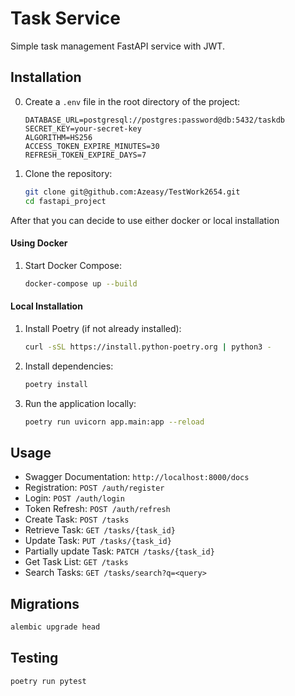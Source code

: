 # Task Service

Simple task management FastAPI service with JWT.

## Installation
0. Create a `.env` file in the root directory of the project:
    ```dotenv
    DATABASE_URL=postgresql://postgres:password@db:5432/taskdb
    SECRET_KEY=your-secret-key
    ALGORITHM=HS256
    ACCESS_TOKEN_EXPIRE_MINUTES=30
    REFRESH_TOKEN_EXPIRE_DAYS=7
    ```
1. Clone the repository:
    ```bash
    git clone git@github.com:Azeasy/TestWork2654.git
    cd fastapi_project
    ```

After that you can decide to use either docker or local installation

#### Using Docker
1. Start Docker Compose:
    ```bash
    docker-compose up --build
    ```

#### Local Installation
1. Install Poetry (if not already installed):
    ```bash
    curl -sSL https://install.python-poetry.org | python3 -
    ```
2. Install dependencies:
    ```bash
    poetry install
    ```
3. Run the application locally:
    ```bash
    poetry run uvicorn app.main:app --reload
    ```

## Usage

- Swagger Documentation: `http://localhost:8000/docs`
- Registration: `POST /auth/register`
- Login: `POST /auth/login`
- Token Refresh: `POST /auth/refresh`
- Create Task: `POST /tasks`
- Retrieve Task: `GET /tasks/{task_id}`
- Update Task: `PUT /tasks/{task_id}`
- Partially update Task: `PATCH /tasks/{task_id}`
- Get Task List: `GET /tasks`
- Search Tasks: `GET /tasks/search?q=<query>`

## Migrations

```bash
alembic upgrade head
```

## Testing

```bash
poetry run pytest
```
